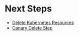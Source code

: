 # Next Steps

* [Delete Kubernetes Resources](delete-kubernetes-resources.md)
* [Canary Delete Step](../../cd-technical-reference/cd-k8s-ref/kubernetes-delegate-step.md)

